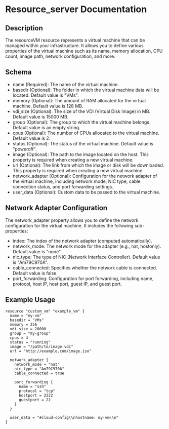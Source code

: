 # Resource_server Documentation

## Description
The resourceVM resource represents a virtual machine that can be managed within your infrastructure. It allows you to define various properties of the virtual machine such as its name, memory allocation, CPU count, image path, network configuration, and more.

## Schema
- name (Required): The name of the virtual machine.
- basedir (Optional): The folder in which the virtual machine data will be located. Default value is "VMs".
- memory (Optional): The amount of RAM allocated for the virtual machine. Default value is 128 MB.
- vdi_size (Optional): The size of the VDI (Virtual Disk Image) in MB. Default value is 15000 MB.
- group (Optional): The group to which the virtual machine belongs. Default value is an empty string.
- cpus (Optional): The number of CPUs allocated to the virtual machine. Default value is 2.
- status (Optional): The status of the virtual machine. Default value is "poweroff".
- image (Optional): The path to the image located on the host. This property is required when creating a new virtual machine.
- url (Optional): The link from which the image or disk will be downloaded. This property is required when creating a new virtual machine.
- network_adapter (Optional): Configuration for the network adapter of the virtual machine, including network mode, NIC type, cable connection status, and port forwarding settings.
- user_data (Optional): Custom data to be passed to the virtual machine.

## Network Adapter Configuration
The network_adapter property allows you to define the network configuration for the virtual machine. It includes the following sub-properties:
- index: The index of the network adapter (computed automatically).
- network_mode: The network mode for the adapter (e.g., nat, hostonly). Default value is "none".
- nic_type: The type of NIC (Network Interface Controller). Default value is "Am79C970A".
- cable_connected: Specifies whether the network cable is connected. Default value is false.
- port_forwarding: Configuration for port forwarding, including name, protocol, host IP, host port, guest IP, and guest port.

## Example Usage
```hcl
resource "custom_vm" "example_vm" {
  name = "my-vm"
  basedir = "VMs"
  memory = 256
  vdi_size = 20000
  group = "my-group"
  cpus = 4
  status = "running"
  image = "/path/to/image.vdi"
  url = "http://example.com/image.iso"

  network_adapter {
    network_mode = "nat"
    nic_type = "Am79C970A"
    cable_connected = true

    port_forwarding {
      name = "ssh"
      protocol = "tcp"
      hostport = 2222
      guestport = 22
    }
  }

  user_data = "#cloud-config\\nhostname: my-vm\\n"
}
```